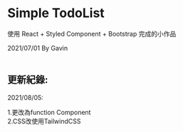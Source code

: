 # Simple TodoList

使用 React + Styled Component + Bootstrap 完成的小作品

2021/07/01 By Gavin
<br>
<br>
## 更新紀錄:

2021/08/05:

1.更改為function Component <br>
2.CSS改使用TailwindCSS
